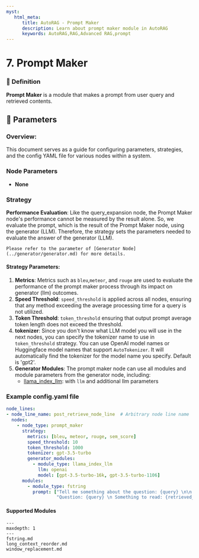 ```yaml
---
myst:
   html_meta:
      title: AutoRAG - Prompt Maker
      description: Learn about prompt maker module in AutoRAG 
      keywords: AutoRAG,RAG,Advanced RAG,prompt
---
```

# 7. Prompt Maker

### 🔎 **Definition**
**Prompt Maker** is a module that makes a prompt from user query and retrieved contents.

## 🔢 **Parameters**
### **Overview**:
This document serves as a guide for configuring parameters, strategies, and the config YAML file for various nodes within a system.
### **Node Parameters**
- **None** 
### **Strategy**
**Performance Evaluation**: Like the query_expansion node, the Prompt Maker node's performance cannot be measured by the result alone. 
So, we evaluate the prompt, which is the result of the Prompt Maker node, using the generator (LLM). 
Therefore, the strategy sets the parameters needed to evaluate the answer of the generator (LLM).
```{tip}
Please refer to the parameter of [Generator Node](../generator/generator.md) for more details.
```

#### **Strategy Parameters**:

1. **Metrics**: Metrics such as `bleu`,`meteor`, and `rouge` are used to evaluate the performance of the prompt maker process through its impact on generator (llm) outcomes.
2. **Speed Threshold**: `speed_threshold` is applied across all nodes, ensuring that any method exceeding the average processing time for a query is not utilized.
3. **Token Threshold**: `token_threshold` ensuring that output prompt average token length does not exceed the
   threshold.
4. **tokenizer**: Since you don't know what LLM model you will use in the next nodes, you can specify the tokenizer name
   to use in `token_threshold` strategy.
   You can use OpenAI model names or Huggingface model names that support `AutoTokenizer`.
   It will automatically find the tokenizer for the model name you specify.
   Default is 'gpt2'.
5. **Generator Modules**: The prompt maker node can use all modules and module parameters from the generator node,
   including:
   - [llama_index_llm](../generator/llama_index_llm.md): with `llm` and additional llm parameters

### Example config.yaml file
```yaml
node_lines:
- node_line_name: post_retrieve_node_line  # Arbitrary node line name
  nodes:
    - node_type: prompt_maker
      strategy:
        metrics: [bleu, meteor, rouge, sem_score]
        speed_threshold: 10
        token_threshold: 1000
        tokenizer: gpt-3.5-turbo
        generator_modules:
          - module_type: llama_index_llm
            llm: openai
            model: [gpt-3.5-turbo-16k, gpt-3.5-turbo-1106]
      modules:
        - module_type: fstring
          prompt: ["Tell me something about the question: {query} \n\n {retrieved_contents}",
                   "Question: {query} \n Something to read: {retrieved_contents} \n What's your answer?"]
```


#### Supported Modules

```{toctree}
---
maxdepth: 1
---
fstring.md
long_context_reorder.md
window_replacement.md
```
